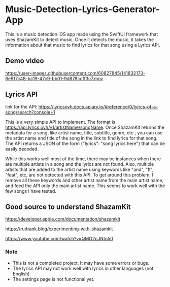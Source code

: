 # Music-Detection-Lyrics-Generator-App
This is a music detection iOS app made using the SwiftUI framework that uses ShazamKit to detect music. Once it detects the music, it takes the information about that music to find lyrics for that song using a Lyrics API.

## Demo video
https://user-images.githubusercontent.com/60827845/141832173-6e917c48-bc19-47c9-bb01-9d878ccff3c7.mov


## Lyrics API
link for the API: 
https://lyricsovh.docs.apiary.io/#reference/0/lyrics-of-a-song/search?console=1

This is a very simple API to implement. The format is https://api.lyrics.ovh/v1/artistName/songName. Once ShazamKit returns the metadata for a song, like artist name, title, subtitle, genre, etc., you can use the artist name and title of the song in the link to find lyrics for that song. The API returns a JSON of the form {"lyrics": "song lyrics here"} that can be easily decoded.

While this works well most of the time, there may be instances when there are multiple artists in a song and the lyrics are not found. Also, multiple artists that are added to the artist name using keywords like "and", "ft", "feat", etc, are not detected with this API. To get around this problem, I remove all these keywords and other artist name from the main artist name, and feed the API only the main artist name. This seems to work well with the few songs I have tested.

## Good source to understand ShazamKit
https://developer.apple.com/documentation/shazamkit

https://rudrank.blog/experimenting-with-shazamkit

https://www.youtube.com/watch?v=QMO2cJNtn50

### Note
- This is not a completed project. It may have some errors or bugs.
- The lyrics API may not work well with lyrics in other languages (not English).
- The settings page is not functional yet.

